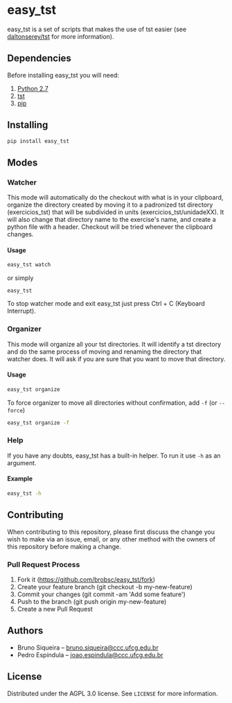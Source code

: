 # easy_tst

easy_tst is a set of scripts that makes the use of tst easier (see [daltonserey/tst](https://github.com/daltonserey/tst) for more information).


## Dependencies

Before installing easy_tst you will need: 

1. [Python 2.7](https://www.python.org/downloads/release/python-2715/)
2. [tst](https://github.com/daltonserey/tst)
3. [pip](https://pip.pypa.io/en/stable/installing/)


## Installing

```sh
pip install easy_tst
```

## Modes

### Watcher
This mode will automatically do the checkout with what is in your clipboard, organize the directory created by moving it to a padronized tst directory (exercicios_tst) that will be subdivided in units (exercicios_tst/unidadeXX). It will also change that directory name to the exercise's name, and create a python file with a header. Checkout will be tried whenever the clipboard changes.

#### Usage

```sh
easy_tst watch
```
or simply
```
easy_tst
```
To stop watcher mode and exit easy_tst just press Ctrl + C (Keyboard Interrupt).

### Organizer
This mode will organize all your tst directories. It will identify a tst directory and do the same process of moving and renaming the directory that watcher does. It will ask if you are sure that you want to move that directory.

#### Usage

```sh
easy_tst organize
```
To force organizer to move all directories without confirmation, add `-f` (or `--force`)
```sh
easy_tst organize -f
```

### Help
If you have any doubts, easy_tst has a built-in helper. To run it use `-h` as an argument.

#### Example
```sh
easy_tst -h
```

## Contributing

When contributing to this repository, please first discuss the change you wish to make via an issue,
email, or any other method with the owners of this repository before making a change.

### Pull Request Process

1. Fork it (https://github.com/brobsc/easy_tst/fork)
2. Create your feature branch (git checkout -b my-new-feature)
3. Commit your changes (git commit -am 'Add some feature')
4. Push to the branch (git push origin my-new-feature)
5. Create a new Pull Request


## Authors

- Bruno Siqueira – bruno.siqueira@ccc.ufcg.edu.br
- Pedro Espíndula – joao.espindula@ccc.ufcg.edu.br

## License

Distributed under the AGPL 3.0 license. See ``LICENSE`` for more information.
